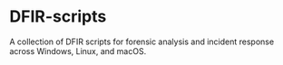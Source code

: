 # DFIR-scripts
A collection of DFIR scripts for forensic analysis and incident response across Windows, Linux, and macOS.
